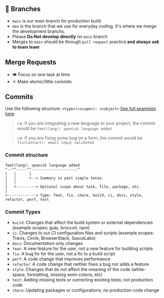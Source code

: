 ## 🍁 Branches

- `main` is our main branch for production build
- `dev` is the branch that we use for everyday coding. It's where we merge the development branchs.
- Please **Do Not develop directly** on `main` branch
- Merges to `main` should be through `pull request` practice **and always ask to team leaer**

## Merge Requests

- 👁 Focus on one task at time
- ⚛️ Make atomic/little commits
 
 ## Commits

Use the following structure: `<type>(<scope>): <subject>` [See full examples here](https://www.conventionalcommits.org/en/v1.0.0/#examples)

> i.e: if you are integrating a new language to your project, the commit would be `feat(lang): spanish language added`

> i.e: if you are fixing some bug on a form, the commit would be `fix(contact): email input validated`

### Commit structure

```text
feat(lang): spanish language added
^--^^-----^^---------------------^
|   |      |
|   |      +--> Summary in past simple tense.
|   |
|   +---------> Optional scope about task, file, package, etc.
|
+-------------> Type: feat, fix, chore, build, ci, docs, style, refactor, perf, test
```
 
 ### Commit Types

- `build`: Changes that affect the build system or external dependencies (example scopes: gulp, broccoli, npm)
- `ci`: Changes to our CI configuration files and scripts (example scopes: Travis, Circle, BrowserStack, SauceLabs)
- `docs`: Documentation only changes
- `feat`: A new feature for the user, not a new feature for building scripts
- `fix`: A bug fix for the user, not a fix to a build script
- `perf`: A code change that improves performance
- `refactor`: A code change that neither fixes a bug nor adds a feature
- `style`: Changes that do not affect the meaning of the code (white-space, formatting, missing semi-colons, etc)
- `test`: Adding missing tests or correcting existing tests; not production code
- `chore`: Updating packages or configurations; no production code change
